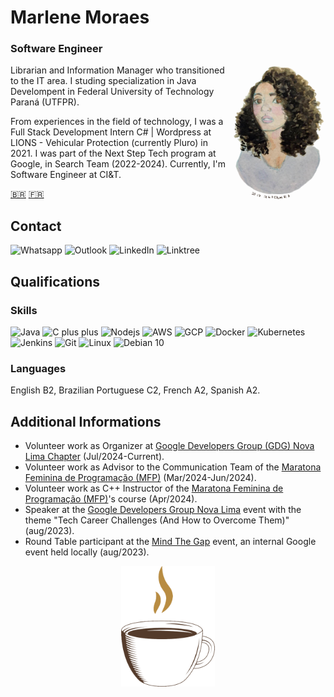 # Marlene Moraes
### Software Engineer

<img src=".\assets\MarleneMoraes_por_NanciYin.png" alt="Marlene by Nanci Yin" width="150px" align="right"/>
Librarian and Information Manager who transitioned to the IT area. I studing specialization in Java Develompent in Federal University of Technology Paraná (UTFPR).

From experiences in the field of technology, I was a Full Stack Development Intern C# | Wordpress at LIONS - Vehicular Protection (currently Pluro) in 2021. I was part of the Next Step Tech program at Google, in Search Team (2022-2024). Currently, I'm Software Engineer at CI&T.

[🇧🇷](https://github.com/MarleneMoraes/marlenemoraes/tree/brazilian-portuguese) [🇫🇷](https://github.com/MarleneMoraes/marlenemoraes/tree/french)

## Contact
<section>
    <a href="https://wa.me/5521988881994" target="_blank" style="text-decoration:none">
        <img src="https://img.shields.io/badge/WhatsApp-000000?style=for-the-badge&logo=whatsapp&logoColor=white"  alt="Whatsapp">
    </a>
    <a href="mailto:marlenevmoraes@outlook.com" target="_blank" style="text-decoration:none">
        <img src="https://img.shields.io/badge/Outlook-000000?style=for-the-badge&logo=microsoft-outlook&logoColor=white"  alt="Outlook">
    </a>
    <a href="https://www.linkedin.com/in/marlenemoraes/" target="_blank" style="text-decoration:none">
        <img src="https://img.shields.io/badge/LinkedIn-000000?style=for-the-badge&logo=linkedin&logoColor=white" alt="LinkedIn">
    </a>
    <a href="https://linktr.ee/marlenemoraes" target="_blank" style="text-decoration:none">
        <img src="https://img.shields.io/badge/Linktree-000000?style=for-the-badge&logo=linktree&logoColor=white" alt="Linktree">
    </a>
</section>

## Qualifications
### Skills
<section>
    <img height="40" margin="10" src="https://cdn.jsdelivr.net/gh/devicons/devicon/icons/java/java-original.svg" alt="Java"/>
    <img height="40" src="https://cdn.jsdelivr.net/gh/devicons/devicon/icons/cplusplus/cplusplus-original.svg" alt="C plus plus"/>
    <img height="40" src="https://cdn.jsdelivr.net/gh/devicons/devicon@latest/icons/nodejs/nodejs-original-wordmark.svg"  alt="Nodejs"/>
    <img height="40" src="https://cdn.jsdelivr.net/gh/devicons/devicon@latest/icons/amazonwebservices/amazonwebservices-original-wordmark.svg"  alt="AWS"/>
    <img height="40" src="https://cdn.jsdelivr.net/gh/devicons/devicon@latest/icons/googlecloud/googlecloud-original-wordmark.svg" alt="GCP"/>        
    <img height="40" src="https://cdn.jsdelivr.net/gh/devicons/devicon@latest/icons/docker/docker-original.svg"  alt="Docker"/>
    <img height="40" src="https://cdn.jsdelivr.net/gh/devicons/devicon@latest/icons/kubernetes/kubernetes-original.svg" alt="Kubernetes"/>
    <img height="40" src="https://cdn.jsdelivr.net/gh/devicons/devicon@latest/icons/jenkins/jenkins-original.svg" alt="Jenkins"/>
    <img height="40" src="https://cdn.jsdelivr.net/gh/devicons/devicon/icons/git/git-original.svg" alt="Git"/>
    <img height="40" src="https://cdn.jsdelivr.net/gh/devicons/devicon/icons/linux/linux-original.svg" alt="Linux"/>
    <img height="40" src="https://cdn.jsdelivr.net/gh/devicons/devicon/icons/debian/debian-original.svg" alt="Debian 10"/>
</section>       

### Languages
English B2, Brazilian Portuguese C2, French A2, Spanish A2.

## Additional Informations
- Volunteer work as Organizer at [Google Developers Group (GDG) Nova Lima Chapter](https://www.linkedin.com/company/gdgnovalima/) (Jul/2024-Current).
- Volunteer work as Advisor to the Communication Team of the [Maratona Feminina de Programação (MFP)](https://www.linkedin.com/company/mfp-sbc/) (Mar/2024-Jun/2024).
- Volunteer work as C++ Instructor of the [Maratona Feminina de Programação (MFP)](https://www.linkedin.com/company/mfp-sbc/)'s course (Apr/2024).
- Speaker at the [Google Developers Group Nova Lima](https://www.linkedin.com/company/gdgnovalima/) event with the theme "Tech Career Challenges (And How to Overcome Them)" (aug/2023).
- Round Table participant at the [Mind The Gap](https://sites.google.com/site/mindthegapprogram/home) event, an internal Google event held locally (aug/2023).

<div align="center">
    <img src=".\assets\coffee-lover-hot-coffee.gif" alt="Little Coffee" width="150px"/>
</div>
